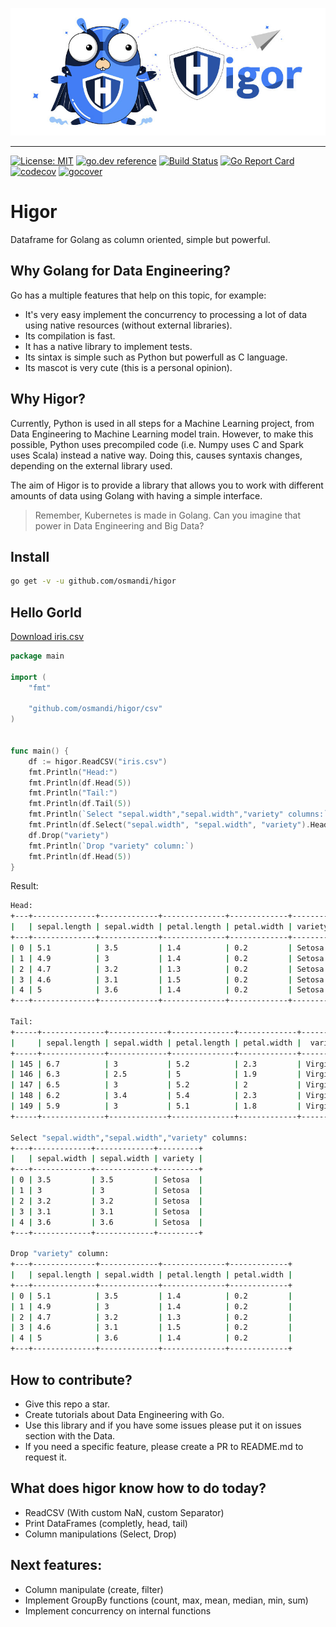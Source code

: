 ![higor_logo](higor_logo.jpg)

------

[![License: MIT](https://img.shields.io/badge/License-MIT-yellow.svg)](https://opensource.org/licenses/MIT) 
[![go.dev reference](https://img.shields.io/badge/go.dev-reference-007d9c?logo=go&logoColor=white&style=flat-square)](https://pkg.go.dev/github.com/osmandi/higor)
[![Build Status](https://travis-ci.com/osmandi/higor.svg?branch=master)](https://travis-ci.com/osmandi/higor)
[![Go Report Card](https://goreportcard.com/badge/github.com/osmandi/higor)](https://goreportcard.com/report/github.com/osmandi/higor)
[![codecov](https://codecov.io/gh/osmandi/higor/branch/master/graph/badge.svg)](https://codecov.io/gh/osmandi/higor)
[![gocover](https://gocover.io/_badge/github.com/osmandi/higor?nocache=wapty)](https://gocover.io/github.com/osmandi/higor?nocache=wapty)

# Higor

Dataframe for Golang as column oriented, simple but powerful.

## Why Golang for Data Engineering?

Go has a multiple features that help on this topic, for example:
- It's very easy implement the concurrency to processing a lot of data using native resources (without external libraries).
- Its compilation is fast.
- It has a native library to implement tests.
- Its sintax is simple such as Python but powerfull as C language.
- Its mascot is very cute (this is a personal opinion).

## Why Higor?

Currently, Python is used in all steps for a Machine Learning project, from Data Engineering to Machine Learning model train. However, to make this possible, Python uses precompiled code (i.e. Numpy uses C and Spark uses Scala) instead a native way. Doing this, causes syntaxis changes, depending on the external library used.

The aim of Higor is to provide a library that allows you to work with different amounts of data using Golang with having a simple interface.

> Remember, Kubernetes is made in Golang. Can you imagine that power in Data Engineering and Big Data?

## Install

```Bash
go get -v -u github.com/osmandi/higor
```

## Hello Gorld

[Download iris.csv](https://gist.githubusercontent.com/netj/8836201/raw/6f9306ad21398ea43cba4f7d537619d0e07d5ae3/iris.csv)

```Go
package main

import (
	"fmt"

    "github.com/osmandi/higor/csv"
)


func main() {
	df := higor.ReadCSV("iris.csv")
	fmt.Println("Head:")
	fmt.Println(df.Head(5))
	fmt.Println("Tail:")
	fmt.Println(df.Tail(5))
	fmt.Println(`Select "sepal.width","sepal.width","variety" columns:`)
	fmt.Println(df.Select("sepal.width", "sepal.width", "variety").Head(5))
	df.Drop("variety")
	fmt.Println(`Drop "variety" column:`)
	fmt.Println(df.Head(5))
}
```

Result:

```Bash
Head:
+---+--------------+-------------+--------------+-------------+---------+
|   | sepal.length | sepal.width | petal.length | petal.width | variety |
+---+--------------+-------------+--------------+-------------+---------+
| 0 | 5.1          | 3.5         | 1.4          | 0.2         | Setosa  |
| 1 | 4.9          | 3           | 1.4          | 0.2         | Setosa  |
| 2 | 4.7          | 3.2         | 1.3          | 0.2         | Setosa  |
| 3 | 4.6          | 3.1         | 1.5          | 0.2         | Setosa  |
| 4 | 5            | 3.6         | 1.4          | 0.2         | Setosa  |
+---+--------------+-------------+--------------+-------------+---------+

Tail:
+-----+--------------+-------------+--------------+-------------+-----------+
|     | sepal.length | sepal.width | petal.length | petal.width |  variety  |
+-----+--------------+-------------+--------------+-------------+-----------+
| 145 | 6.7          | 3           | 5.2          | 2.3         | Virginica |
| 146 | 6.3          | 2.5         | 5            | 1.9         | Virginica |
| 147 | 6.5          | 3           | 5.2          | 2           | Virginica |
| 148 | 6.2          | 3.4         | 5.4          | 2.3         | Virginica |
| 149 | 5.9          | 3           | 5.1          | 1.8         | Virginica |
+-----+--------------+-------------+--------------+-------------+-----------+

Select "sepal.width","sepal.width","variety" columns:
+---+-------------+-------------+---------+
|   | sepal.width | sepal.width | variety |
+---+-------------+-------------+---------+
| 0 | 3.5         | 3.5         | Setosa  |
| 1 | 3           | 3           | Setosa  |
| 2 | 3.2         | 3.2         | Setosa  |
| 3 | 3.1         | 3.1         | Setosa  |
| 4 | 3.6         | 3.6         | Setosa  |
+---+-------------+-------------+---------+

Drop "variety" column:
+---+--------------+-------------+--------------+-------------+
|   | sepal.length | sepal.width | petal.length | petal.width |
+---+--------------+-------------+--------------+-------------+
| 0 | 5.1          | 3.5         | 1.4          | 0.2         |
| 1 | 4.9          | 3           | 1.4          | 0.2         |
| 2 | 4.7          | 3.2         | 1.3          | 0.2         |
| 3 | 4.6          | 3.1         | 1.5          | 0.2         |
| 4 | 5            | 3.6         | 1.4          | 0.2         |
+---+--------------+-------------+--------------+-------------+
```

## How to contribute?
- Give this repo a star.
- Create tutorials about Data Engineering with Go.
- Use this library and if you have some issues please put it on issues section with the Data.
- If you need a specific feature, please create a PR to README.md to request it.

## What does higor know how to do today?
- ReadCSV (With custom NaN, custom Separator)
- Print DataFrames (completly, head, tail)
- Column manipulations (Select, Drop)

## Next features:
- Column manipulate (create, filter)
- Implement GroupBy functions (count, max, mean, median, min, sum)
- Implement concurrency on internal functions
